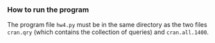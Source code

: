 ### How to run the program
The program file ```hw4.py``` must be in the same directory as the two files ```cran.qry``` (which contains the collection of queries) and ```cran.all.1400```.